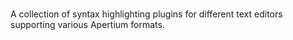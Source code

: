 # 

A collection of syntax highlighting plugins for different text editors supporting various Apertium formats.
